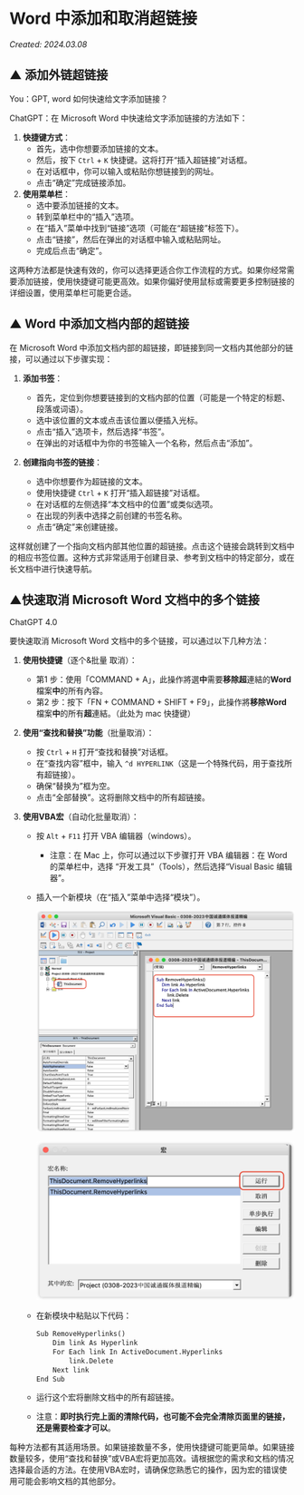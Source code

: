 # Word 中添加和取消超链接

*Created: 2024.03.08*



## ▲ 添加外链超链接

You：GPT, word 如何快速给文字添加链接？

ChatGPT：在 Microsoft Word 中快速给文字添加链接的方法如下：

1. **快捷键方式**：
    - 首先，选中你想要添加链接的文本。
    - 然后，按下 `Ctrl` + `K` 快捷键。这将打开“插入超链接”对话框。
    - 在对话框中，你可以输入或粘贴你想链接到的网址。
    - 点击“确定”完成链接添加。
2. **使用菜单栏**：
    - 选中要添加链接的文本。
    - 转到菜单栏中的“插入”选项。
    - 在“插入”菜单中找到“链接”选项（可能在“超链接”标签下）。
    - 点击“链接”，然后在弹出的对话框中输入或粘贴网址。
    - 完成后点击“确定”。

这两种方法都是快速有效的，你可以选择更适合你工作流程的方式。如果你经常需要添加链接，使用快捷键可能更高效。如果你偏好使用鼠标或需要更多控制链接的详细设置，使用菜单栏可能更合适。



## ▲ Word 中添加文档内部的超链接

在 Microsoft Word 中添加文档内部的超链接，即链接到同一文档内其他部分的链接，可以通过以下步骤实现：

1. **添加书签**：
   - 首先，定位到你想要链接到的文档内部的位置（可能是一个特定的标题、段落或词语）。
   - 选中该位置的文本或点击该位置以便插入光标。
   - 点击“插入”选项卡，然后选择“书签”。
   - 在弹出的对话框中为你的书签输入一个名称，然后点击“添加”。

2. **创建指向书签的链接**：
   - 选中你想要作为超链接的文本。
   - 使用快捷键 `Ctrl` + `K` 打开“插入超链接”对话框。
   - 在对话框的左侧选择“本文档中的位置”或类似选项。
   - 在出现的列表中选择之前创建的书签名称。
   - 点击“确定”来创建链接。

这样就创建了一个指向文档内部其他位置的超链接。点击这个链接会跳转到文档中的相应书签位置。这种方式非常适用于创建目录、参考到文档中的特定部分，或在长文档中进行快速导航。



## ▲快速取消 Microsoft Word 文档中的多个链接

ChatGPT 4.0

要快速取消 Microsoft Word 文档中的多个链接，可以通过以下几种方法：

1. **使用快捷键**（逐个&批量 取消）：
   
   - 第1 步：使用「COMMAND + A」，此操作將選**中**需要**移除超**連結的**Word** 檔案**中**的所有內容。
   -  第2 步：按下「FN + COMMAND + SHIFT + F9」，此操作將**移除Word** 檔案**中**的所有**超**連結。（此处为 mac 快捷键）
   
2. **使用“查找和替换”功能**（批量取消）：
   - 按 `Ctrl` + `H` 打开“查找和替换”对话框。
   - 在“查找内容”框中，输入 `^d HYPERLINK`（这是一个特殊代码，用于查找所有超链接）。
   - 确保“替换为”框为空。
   - 点击“全部替换”。这将删除文档中的所有超链接。

3. **使用VBA宏**（自动化批量取消）：
   - 按 `Alt` + `F11` 打开 VBA 编辑器（windows）。
   
       - 注意：在 Mac 上，你可以通过以下步骤打开 VBA 编辑器：在 Word 的菜单栏中，选择 “开发工具”（Tools），然后选择“Visual Basic 编辑器”。
   
   - 插入一个新模块（在“插入”菜单中选择“模块”）。
   
       <img src="./readme.assets/image-20240308115304289.png" alt="image-20240308115304289" style="zoom:50%;" />
   
       ![image-20240308115512391](./readme.assets/image-20240308115512391.png)
   
   - 在新模块中粘贴以下代码：
     ```vba
     Sub RemoveHyperlinks()
         Dim link As Hyperlink
         For Each link In ActiveDocument.Hyperlinks
             link.Delete
         Next link
     End Sub
     ```
   
   - 运行这个宏将删除文档中的所有超链接。
   - 注意：**即时执行完上面的清除代码，也可能不会完全清除页面里的链接，还是需要检查才可以**。

每种方法都有其适用场景。如果链接数量不多，使用快捷键可能更简单。如果链接数量较多，使用“查找和替换”或VBA宏将更加高效。请根据您的需求和文档的情况选择最合适的方法。在使用VBA宏时，请确保您熟悉它的操作，因为宏的错误使用可能会影响文档的其他部分。
